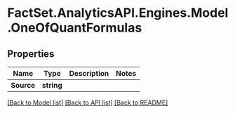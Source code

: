 # FactSet.AnalyticsAPI.Engines.Model.OneOfQuantFormulas

## Properties

Name | Type | Description | Notes
------------ | ------------- | ------------- | -------------
**Source** | **string** |  | 

[[Back to Model list]](../README.md#documentation-for-models) [[Back to API list]](../README.md#documentation-for-api-endpoints) [[Back to README]](../README.md)

